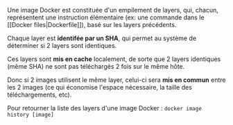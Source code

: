 
Une image Docker est constituée d'un empilement de layers, qui, chacun, représentent une instruction élémentaire (ex: une commande dans le [[Docker files|Dockerfile]]), basé sur les layers précédents.

Chaque layer est **identifée par un SHA**, qui permet au système de déterminer si 2 layers sont identiques.

Ces layers sont **mis en cache** localement, de sorte que 2 layers identiques (même SHA) ne sont pas téléchargés 2 fois sur le même hôte.

Donc si 2 images utilisent le même layer, celui-ci sera **mis en commun** entre les 2 images (ce qui économise l'espace nécessaire, la taille des téléchargements, etc).

Pour retourner la liste des layers d'une image Docker :
``docker image history [image]``
